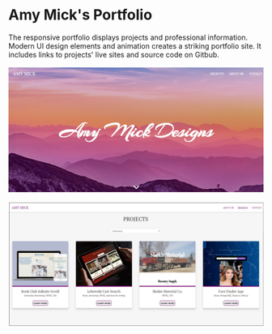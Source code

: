 # Amy Mick's Portfolio

The responsive portfolio displays projects and professional information. Modern UI design elements and animation creates a striking portfolio site. It includes links to projects' live sites and source code on Gitbub.
<br><br>
<img src="https://github.com/amym321/Amy-Mick-site/blob/master/images/projects/AmyMickSite9.jpg" width="650" >
<br><br>
<img src="https://github.com/amym321/Amy-Mick-site/blob/master/images/AmyMickSite5.jpg" width="650" >
